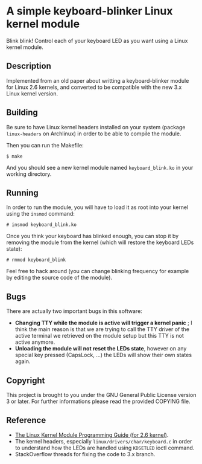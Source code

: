 # A simple keyboard-blinker Linux kernel module

Blink blink! Control each of your keyboard LED as you want using a Linux kernel
module.

## Description

Implemented from an old paper about writting a keyboard-blinker module for
Linux 2.6 kernels, and converted to be compatible with the new 3.x Linux
kernel version.

## Building

Be sure to have Linux kernel headers installed on your system (package
`linux-headers` on Archlinux) in order to be able to compile the module.

Then you can run the Makefile:

    $ make

And you should see a new kernel module named `keyboard_blink.ko` in your
working directory.

## Running

In order to run the module, you will have to load it as root into your kernel
using the `insmod` command:

    # insmod keyboard_blink.ko

Once you think your keyboard has blinked enough, you can stop it by removing
the module from the kernel (which will restore the keyboard LEDs state):

    # rmmod keyboard_blink

Feel free to hack around (you can change blinking frequency for example by
editing the source code of the module).

## Bugs

There are actually two important bugs in this software:

 - **Changing TTY while the module is active will trigger a kernel panic** ; I
   think the main reason is that we are trying to call the TTY driver of the
   active terminal we retrieved on the module setup but this TTY is not active
   anymore.
 - **Unloading the module will not reset the LEDs state**, however on any
   special key pressed (CapsLock, …) the LEDs will show their own states again.

## Copyright

This project is brought to you under the GNU General Public License version 3
or later. For further informations please read the provided COPYING file.

## Reference

 - [The Linux Kernel Module Programming Guide (for 2.6
   kernel)](http://www.tldp.org/LDP/lkmpg/2.6/html/index.html).
 - The kernel headers, especially `linux/drivers/char/keyboard.c` in order to
   understand how the LEDs are handled using `KDSETLED` ioctl command.
 - StackOverflow threads for fixing the code to 3.x branch.

